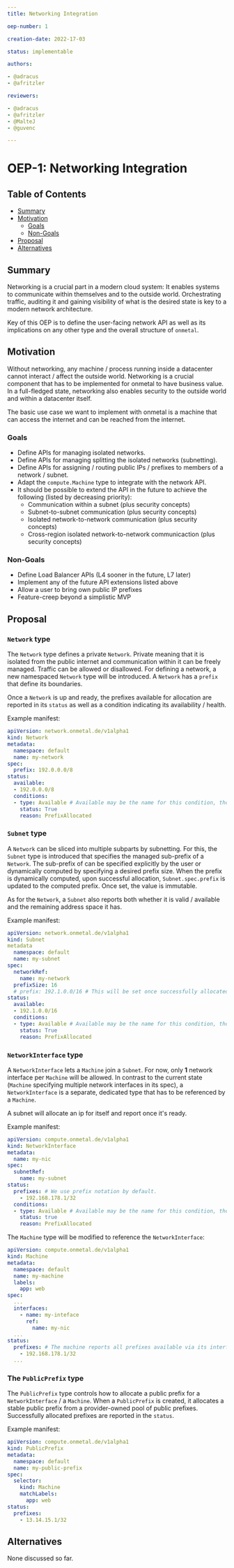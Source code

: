 ```yaml
---
title: Networking Integration

oep-number: 1

creation-date: 2022-17-03

status: implementable

authors:

- @adracus
- @afritzler

reviewers:

- @adracus
- @afritzler
- @MalteJ
- @guvenc

---
```


# OEP-1: Networking Integration

## Table of Contents

- [Summary](#summary)
- [Motivation](#motivation)
  - [Goals](#goals)
  - [Non-Goals](#non-goals)
- [Proposal](#proposal)
- [Alternatives](#alternatives)

## Summary

Networking is a crucial part in a modern cloud system: It enables systems to communicate within themselves and to the
outside world. Orchestrating traffic, auditing it and gaining visibility of what is the desired state is key to a modern
network architecture.

Key of this OEP is to define the user-facing network API as well as its implications on any other type and the overall
structure of `onmetal`.

## Motivation

Without networking, any machine / process running inside a datacenter cannot interact / affect the outside
world. Networking is a crucial component that has to be implemented for onmetal to have business value.
In a full-fledged state, networking also enables security to the outside world and within a datacenter itself.

The basic use case we want to implement with onmetal is a machine that can access the internet and can be
reached from the internet.

### Goals

* Define APIs for managing isolated networks.
* Define APIs for managing splitting the isolated networks (subnetting).
* Define APIs for assigning / routing public IPs / prefixes to members of a network / subnet.
* Adapt the `compute.Machine` type to integrate with the network API.
* It should be possible to extend the API in the future to achieve the following (listed by decreasing priority):
  * Communication within a subnet (plus security concepts)
  * Subnet-to-subnet communication (plus security concepts)
  * Isolated network-to-network communication (plus security concepts)
  * Cross-region isolated network-to-network communicaction (plus security concepts)

### Non-Goals

* Define Load Balancer APIs (L4 sooner in the future, L7 later)
* Implement any of the future API extensions listed above
* Allow a user to bring own public IP prefixes
* Feature-creep beyond a simplistic MVP

## Proposal

### `Network` type

The `Network` type defines a private `Network`. Private meaning that it is isolated from the public
internet and communication within it can be freely managed. Traffic can be allowed or disallowed.
For defining a network, a new namespaced `Network` type will be introduced.
A `Network` has a `prefix` that define its boundaries.

Once a `Network` is up and ready, the prefixes available for allocation are reported in its `status`
as well as a condition indicating its availability / health.

Example manifest:

```yaml
apiVersion: network.onmetal.de/v1alpha1
kind: Network
metadata:
  namespace: default
  name: my-network
spec:
  prefix: 192.0.0.0/8
status:
  available:
  - 192.0.0.0/8
  conditions:
  - type: Available # Available may be the name for this condition, though this has to be refined.
    status: True
    reason: PrefixAllocated
```

### `Subnet` type

A `Network` can be sliced into multiple subparts by subnetting. For this, the `Subnet` type is introduced
that specifies the managed sub-prefix of a `Network`. The sub-prefix of can be specified explicitly by the user
or dynamically computed by specifying a desired prefix size.
When the prefix is dynamically computed, upon successful allocation, `Subnet.spec.prefix` is updated to the
computed prefix. Once set, the value is immutable.

As for the `Network`, a `Subnet` also reports both whether it is valid / available and the remaining address space
it has.

Example manifest:

```yaml
apiVersion: network.onmetal.de/v1alpha1
kind: Subnet
metadata
  namespace: default
  name: my-subnet
spec:
  networkRef:
    name: my-network
  prefixSize: 16
  # prefix: 192.1.0.0/16 # This will be set once successfully allocated.
status:
  available:
  - 192.1.0.0/16
  conditions:
  - type: Available # Available may be the name for this condition, though this has to be refined.
    status: True
    reason: PrefixAllocated
```

### `NetworkInterface` type

A `NetworkInterface` lets a `Machine` join a `Subnet`. For now, only **1** network interface per
`Machine` will be allowed. In contrast to the current state (`Machine` specifying multiple network interfaces
in its spec), a `NetworkInterface` is a separate, dedicated type that has to be referenced by
a `Machine`.

A subnet will allocate an ip for itself and report once it's ready.

Example manifest:

```yaml
apiVersion: compute.onmetal.de/v1alpha1
kind: NetworkInterface
metadata:
  name: my-nic
spec:
  subnetRef:
    name: my-subnet
status:
  prefixes: # We use prefix notation by default.
    - 192.168.178.1/32
  conditions:
  - type: Available # Available may be the name for this condition, though this has to be refined.
    status: true
    reason: PrefixAllocated
```

The `Machine` type will be modified to reference the `NetworkInterface`:

```yaml
apiVersion: compute.onmetal.de/v1alpha1
kind: Machine
metadata:
  namespace: default
  name: my-machine
  labels:
    app: web
spec:
  ...
  interfaces:
    - name: my-inteface
      ref:
        name: my-nic
  ...
status:
  prefixes: # The machine reports all prefixes available via its interfaces
    - 192.168.178.1/32
  ...
```

### The `PublicPrefix` type

The `PublicPrefix` type controls how to allocate a public prefix for a `NetworkInterface` / a `Machine`.
When a `PublicPrefix` is created, it allocates a stable public prefix from a provider-owned pool of
public prefixes. Successfully allocated prefixes are reported in the `status`.

Example manifest:

```yaml
apiVersion: compute.onmetal.de/v1alpha1
kind: PublicPrefix
metadata:
  namespace: default
  name: my-public-prefix
spec:
  selector:
    kind: Machine
    matchLabels:
      app: web
status:
  prefixes:
    - 13.14.15.1/32
```

## Alternatives

None discussed so far.
